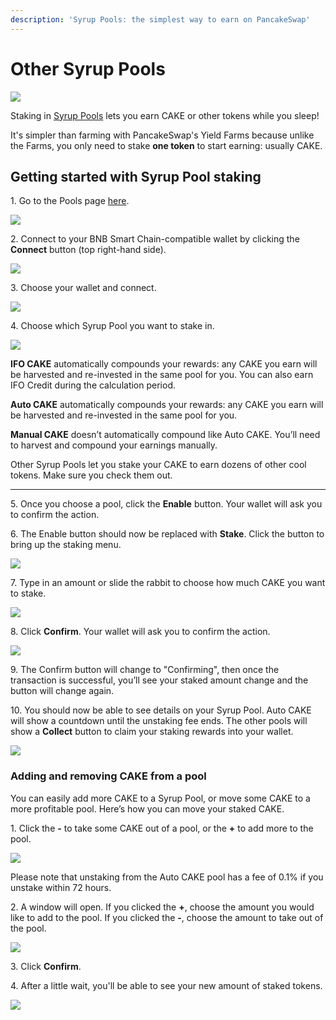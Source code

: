 ```yaml
---
description: 'Syrup Pools: the simplest way to earn on PancakeSwap'
---
```


# Other Syrup Pools

![](../../../.gitbook/assets/how-to-syrup-pool-staking-header.png)

Staking in [Syrup Pools](https://docs.pancakeswap.finance/products/syrup-pool) lets you earn CAKE or other tokens while you sleep!

It's simpler than farming with PancakeSwap's Yield Farms because unlike the Farms, you only need to stake **one token** to start earning: usually CAKE.

## **Getting started with Syrup Pool staking**

1\. Go to the Pools page [here](https://pancakeswap.finance/pools).

![](<../../../.gitbook/assets/1-how-to-stake-in-syrup-pool (1) (1) (1) (1) (1) (2).png>)

2\. Connect to your BNB Smart Chain-compatible wallet by clicking the **Connect** button (top right-hand side).

![](<../../../.gitbook/assets/2-how-to-stake-in-syrup-pool (1) (1) (1) (1) (1) (1).png>)



3\. Choose your wallet and connect.

![](<../../../.gitbook/assets/3-how-to-stake-in-syrup-pool (1) (1) (1) (1) (2).png>)

4\. Choose which Syrup Pool you want to stake in.

![](<../../../.gitbook/assets/4-how-to-stake-in-syrup-pool (1).png>)



**IFO CAKE** automatically compounds your rewards: any CAKE you earn will be harvested and re-invested in the same pool for you. You can also earn IFO Credit during the calculation period.

**Auto CAKE** automatically compounds your rewards: any CAKE you earn will be harvested and re-invested in the same pool for you.

**Manual CAKE** doesn’t automatically compound like Auto CAKE. You’ll need to harvest and compound your earnings manually.

Other Syrup Pools let you stake your CAKE to earn dozens of other cool tokens. Make sure you check them out.

***

5\. Once you choose a pool, click the **Enable** button. Your wallet will ask you to confirm the action.

6\. The Enable button should now be replaced with **Stake**. Click the button to bring up the staking menu.

![](<../../../.gitbook/assets/image (22).png>)

7\. Type in an amount or slide the rabbit to choose how much CAKE you want to stake.

![](<../../../.gitbook/assets/image (23).png>)

8\. Click **Confirm**. Your wallet will ask you to confirm the action.

![](<../../../.gitbook/assets/image (22) (1).png>)

9\. The Confirm button will change to "Confirming", then once the transaction is successful, you’ll see your staked amount change and the button will change again.

10\. You should now be able to see details on your Syrup Pool. Auto CAKE will show a countdown until the unstaking fee ends. The other pools will show a **Collect** button to claim your staking rewards into your wallet.

![](<../../../.gitbook/assets/image (59) (1).png>)

### **Adding and removing CAKE from a pool**

You can easily add more CAKE to a Syrup Pool, or move some CAKE to a more profitable pool. Here’s how you can move your staked CAKE.

1\. Click the **-** to take some CAKE out of a pool, or the **+** to add more to the pool.

![](<../../../.gitbook/assets/image (26).png>)

Please note that unstaking from the Auto CAKE pool has a fee of 0.1% if you unstake within 72 hours.

2\. A window will open. If you clicked the **+**, choose the amount you would like to add to the pool. If you clicked the **-**, choose the amount to take out of the pool.

![](<../../../.gitbook/assets/image (27).png>)

3\. Click **Confirm**.

4\. After a little wait, you'll be able to see your new amount of staked tokens.

![](<../../../.gitbook/assets/image (29).png>)
